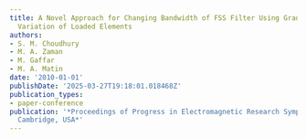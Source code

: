 ```yaml
---
title: A Novel Approach for Changing Bandwidth of FSS Filter Using Gradual Circumferential
  Variation of Loaded Elements
authors:
- S. M. Choudhury
- M. A. Zaman
- M. Gaffar
- M. A. Matin
date: '2010-01-01'
publishDate: '2025-03-27T19:18:01.018468Z'
publication_types:
- paper-conference
publication: '*Proceedings of Progress in Electromagnetic Research Symposium PIERS,
  Cambridge, USA*'
---
```

